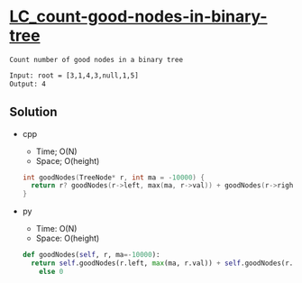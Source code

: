 # [LC_count-good-nodes-in-binary-tree](https://leetcode.com/problems/count-good-nodes-in-binary-tree)

```en
Count number of good nodes in a binary tree
```

```txt
Input: root = [3,1,4,3,null,1,5]
Output: 4
```

## Solution

* cpp
  * Time; O(N)
  * Space; O(height)

  ```cpp
  int goodNodes(TreeNode* r, int ma = -10000) {
    return r? goodNodes(r->left, max(ma, r->val)) + goodNodes(r->right, max(ma, r->val)) + (r->val >= ma): 0;
  }
  ```

* py
  * Time: O(N)
  * Space: O(height)

  ```py
  def goodNodes(self, r, ma=-10000):
    return self.goodNodes(r.left, max(ma, r.val)) + self.goodNodes(r.right, max(ma, r.val)) + (r.val >= ma) if r
      else 0
  ```
